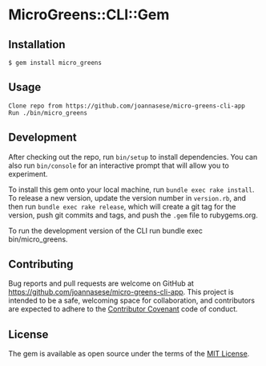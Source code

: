 # MicroGreens::CLI::Gem

## Installation

    $ gem install micro_greens

## Usage

    Clone repo from https://github.com/joannasese/micro-greens-cli-app
    Run ./bin/micro_greens

## Development

After checking out the repo, run `bin/setup` to install dependencies. You can also run `bin/console` for an interactive prompt that will allow you to experiment.

To install this gem onto your local machine, run `bundle exec rake install`. To release a new version, update the version number in `version.rb`, and then run `bundle exec rake release`, which will create a git tag for the version, push git commits and tags, and push the `.gem` file to rubygems.org.

To run the development version of the CLI run bundle exec bin/micro_greens.

## Contributing

Bug reports and pull requests are welcome on GitHub at https://github.com/joannasese/micro-greens-cli-app. This project is intended to be a safe, welcoming space for collaboration, and contributors are expected to adhere to the [Contributor Covenant](http://contributor-covenant.org) code of conduct.


## License

The gem is available as open source under the terms of the [MIT License](http://opensource.org/licenses/MIT).
